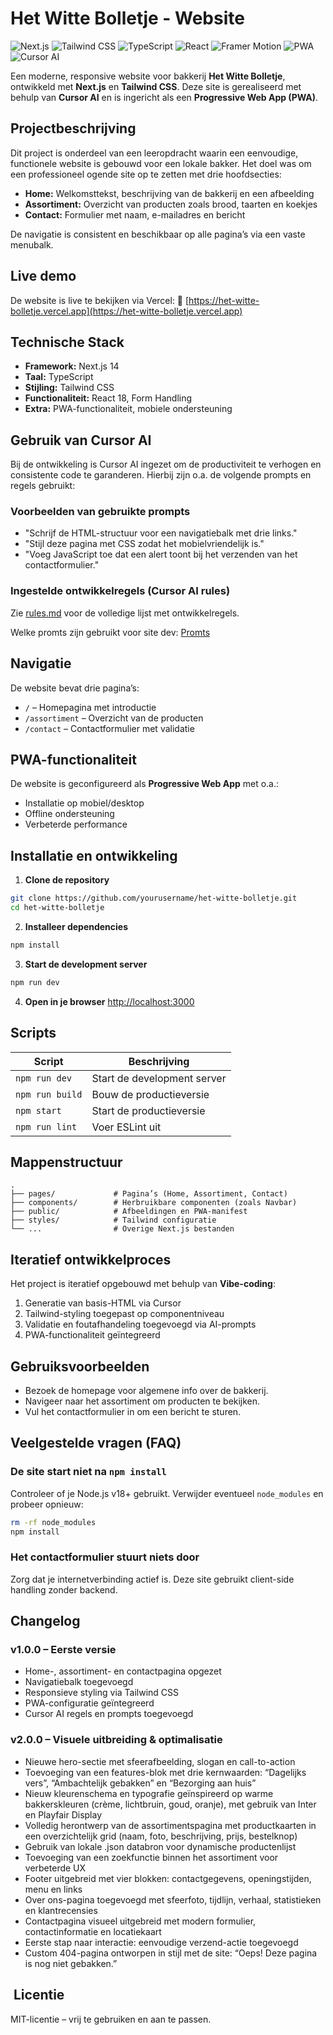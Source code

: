 # Het Witte Bolletje - Website

![Next.js](https://img.shields.io/badge/Next.js-000000?style=for-the-badge\&logo=next.js\&logoColor=white)
![Tailwind CSS](https://img.shields.io/badge/Tailwind_CSS-38B2AC?style=for-the-badge\&logo=tailwind-css\&logoColor=white)
![TypeScript](https://img.shields.io/badge/TypeScript-3178C6?style=for-the-badge\&logo=typescript\&logoColor=white)
![React](https://img.shields.io/badge/React-20232A?style=for-the-badge\&logo=react\&logoColor=61DAFB)
![Framer Motion](https://img.shields.io/badge/Framer_Motion-0055FF?style=for-the-badge&logo=framer&logoColor=white)
![PWA](https://img.shields.io/badge/PWA-5A0FC8?style=for-the-badge\&logo=pwa\&logoColor=white)
![Cursor AI](https://img.shields.io/badge/Cursor_AI-FF6D00?style=for-the-badge\&logo=firefoxbrowser\&logoColor=white)

Een moderne, responsive website voor bakkerij **Het Witte Bolletje**, ontwikkeld met **Next.js** en **Tailwind CSS**. Deze site is gerealiseerd met behulp van **Cursor AI** en is ingericht als een **Progressive Web App (PWA)**.

##  Projectbeschrijving

Dit project is onderdeel van een leeropdracht waarin een eenvoudige, functionele website is gebouwd voor een lokale bakker. Het doel was om een professioneel ogende site op te zetten met drie hoofdsecties:

* **Home:** Welkomsttekst, beschrijving van de bakkerij en een afbeelding
* **Assortiment:** Overzicht van producten zoals brood, taarten en koekjes
* **Contact:** Formulier met naam, e-mailadres en bericht

De navigatie is consistent en beschikbaar op alle pagina’s via een vaste menubalk.

##  Live demo

De website is live te bekijken via Vercel:
🔗 [https://het-witte-bolletje.vercel.app](https://het-witte-bolletje.vercel.app)

##  Technische Stack

* **Framework:** Next.js 14
* **Taal:** TypeScript
* **Stijling:** Tailwind CSS
* **Functionaliteit:** React 18, Form Handling
* **Extra:** PWA-functionaliteit, mobiele ondersteuning

##  Gebruik van Cursor AI

Bij de ontwikkeling is Cursor AI ingezet om de productiviteit te verhogen en consistente code te garanderen. Hierbij zijn o.a. de volgende prompts en regels gebruikt:

###  Voorbeelden van gebruikte prompts

* "Schrijf de HTML-structuur voor een navigatiebalk met drie links."
* "Stijl deze pagina met CSS zodat het mobielvriendelijk is."
* "Voeg JavaScript toe dat een alert toont bij het verzenden van het contactformulier."

###  Ingestelde ontwikkelregels (Cursor AI rules)

Zie [rules.md](./RULES.md) voor de volledige lijst met ontwikkelregels.

Welke promts zijn gebruikt voor site dev:  [Promts](./cursor_opzetten_van_react_next_js_struc.md) 

##  Navigatie

De website bevat drie pagina’s:

* `/` – Homepagina met introductie
* `/assortiment` – Overzicht van de producten
* `/contact` – Contactformulier met validatie

##  PWA-functionaliteit

De website is geconfigureerd als **Progressive Web App** met o.a.:

* Installatie op mobiel/desktop
* Offline ondersteuning
* Verbeterde performance

##  Installatie en ontwikkeling

1. **Clone de repository**

```bash
git clone https://github.com/yourusername/het-witte-bolletje.git
cd het-witte-bolletje
```

2. **Installeer dependencies**

```bash
npm install
```

3. **Start de development server**

```bash
npm run dev
```

4. **Open in je browser**
   [http://localhost:3000](http://localhost:3000)

##  Scripts

| Script          | Beschrijving                |
| --------------- | --------------------------- |
| `npm run dev`   | Start de development server |
| `npm run build` | Bouw de productieversie     |
| `npm start`     | Start de productieversie    |
| `npm run lint`  | Voer ESLint uit             |

##  Mappenstructuur

```
.
├── pages/             # Pagina’s (Home, Assortiment, Contact)
├── components/        # Herbruikbare componenten (zoals Navbar)
├── public/            # Afbeeldingen en PWA-manifest
├── styles/            # Tailwind configuratie
└── ...                # Overige Next.js bestanden
```

##  Iteratief ontwikkelproces

Het project is iteratief opgebouwd met behulp van **Vibe-coding**:

1. Generatie van basis-HTML via Cursor
2. Tailwind-styling toegepast op componentniveau
3. Validatie en foutafhandeling toegevoegd via AI-prompts
4. PWA-functionaliteit geïntegreerd

##  Gebruiksvoorbeelden

* Bezoek de homepage voor algemene info over de bakkerij.
* Navigeer naar het assortiment om producten te bekijken.
* Vul het contactformulier in om een bericht te sturen.

##  Veelgestelde vragen (FAQ)

### De site start niet na `npm install`

Controleer of je Node.js v18+ gebruikt. Verwijder eventueel `node_modules` en probeer opnieuw:

```bash
rm -rf node_modules
npm install
```

### Het contactformulier stuurt niets door

Zorg dat je internetverbinding actief is. Deze site gebruikt client-side handling zonder backend.

##  Changelog

### v1.0.0 – Eerste versie

* Home-, assortiment- en contactpagina opgezet
* Navigatiebalk toegevoegd
* Responsieve styling via Tailwind CSS
* PWA-configuratie geïntegreerd
* Cursor AI regels en prompts toegevoegd

### v2.0.0 – Visuele uitbreiding & optimalisatie
* Nieuwe hero-sectie met sfeerafbeelding, slogan en call-to-action
* Toevoeging van een features-blok met drie kernwaarden: “Dagelijks vers”, “Ambachtelijk gebakken” en “Bezorging aan huis”
* Nieuw kleurenschema en typografie geïnspireerd op warme bakkerskleuren (crème, lichtbruin, goud, oranje), met gebruik van Inter en Playfair Display
* Volledig herontwerp van de assortimentspagina met productkaarten in een overzichtelijk grid (naam, foto, beschrijving, prijs, bestelknop)
* Gebruik van lokale .json databron voor dynamische productenlijst
* Toevoeging van een zoekfunctie binnen het assortiment voor verbeterde UX
* Footer uitgebreid met vier blokken: contactgegevens, openingstijden, menu en links
* Over ons-pagina toegevoegd met sfeerfoto, tijdlijn, verhaal, statistieken en klantrecensies
* Contactpagina visueel uitgebreid met modern formulier, contactinformatie en locatiekaart
* Eerste stap naar interactie: eenvoudige verzend-actie toegevoegd
* Custom 404-pagina ontworpen in stijl met de site: “Oeps! Deze pagina is nog niet gebakken.”



##  Licentie

MIT-licentie – vrij te gebruiken en aan te passen.
